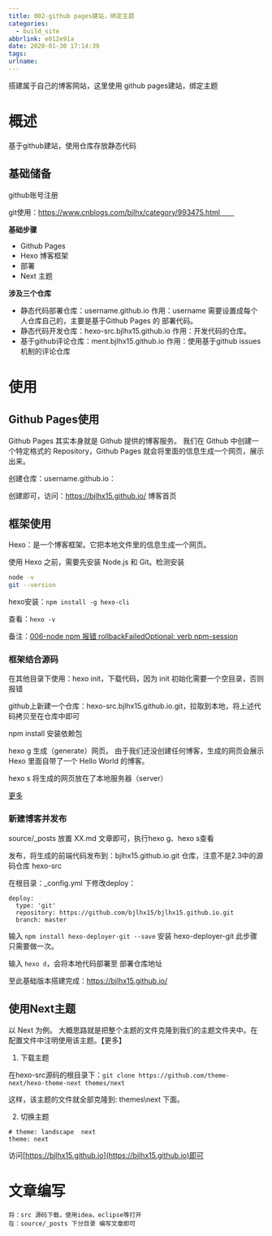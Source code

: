 ```yaml
---
title: 002-github pages建站，绑定主题
categories:
  - build_site
abbrlink: e012e91a
date: 2020-01-30 17:14:39
tags:
urlname:
---
```


搭建属于自己的博客网站，这里使用 github pages建站，绑定主题
<!--more-->

# 概述
基于github建站，使用仓库存放静态代码

## 基础储备
github账号注册

git使用：https://www.cnblogs.com/bjlhx/category/993475.html　　

**基础步骤**
- Github Pages
- Hexo 博客框架
- 部署
- Next 主题
  
**涉及三个仓库**
- 静态代码部署仓库：username.github.io 作用：username 需要设置成每个人仓库自己的，主要是基于Github Pages 的 部署代码。
- 静态代码开发仓库：hexo-src.bjlhx15.github.io 作用：开发代码的仓库。
- 基于github评论仓库：ment.bjlhx15.github.io 作用：使用基于github issues机制的评论仓库

# 使用

## Github Pages使用
Github Pages 其实本身就是 Github 提供的博客服务。 我们在 Github 中创建一个特定格式的 Repository，Github Pages 就会将里面的信息生成一个网页，展示出来。

创建仓库：username.github.io：

创建即可，访问：https://bjlhx15.github.io/  博客首页

## 框架使用

Hexo：是一个博客框架。它把本地文件里的信息生成一个网页。

使用 Hexo 之前，需要先安装 Node.js 和 Git。检测安装
```bash
node -v
git --version
```
hexo安装：`npm install -g hexo-cli`

查看：`hexo -v`

备注：[006-node npm 报错 rollbackFailedOptional: verb npm-session](https://www.cnblogs.com/bjlhx/p/12239748.html)

### 框架结合源码
在其他目录下使用：hexo init，下载代码，因为 init 初始化需要一个空目录，否则报错

github上新建一个仓库：hexo-src.bjlhx15.github.io.git，拉取到本地，将上述代码拷贝至在仓库中即可

npm install 安装依赖包

hexo g 生成（generate）网页。 由于我们还没创建任何博客，生成的网页会展示 Hexo 里面自带了一个 Hello World 的博客。

hexo s 将生成的网页放在了本地服务器（server）

[更多](https://blog.bjlhx.top/categories/hexo/)

### 新建博客并发布
source/_posts 放置 XX.md 文章即可，执行hexo g、hexo s查看

发布，将生成的前端代码发布到：bjlhx15.github.io.git  仓库，注意不是2.3中的源码仓库 hexo-src

在根目录：_config.yml 下修改deploy：
``` text
deploy:
  type: 'git'
  repository: https://github.com/bjlhx15/bjlhx15.github.io.git
  branch: master
```
输入 `npm install hexo-deployer-git --save` 安装 hexo-deployer-git 此步骤只需要做一次。

输入 `hexo d`，会将本地代码部署至 部署仓库地址

至此基础版本搭建完成：https://bjlhx15.github.io/

## 使用Next主题
以 Next 为例。 大概思路就是把整个主题的文件克隆到我们的主题文件夹中。在配置文件中注明使用该主题。【更多】
1. 下载主题

在hexo-src源码的根目录下：`git clone https://github.com/theme-next/hexo-theme-next themes/next`

这样，该主题的文件就全部克隆到:   themes\next 下面。

2. 切换主题
``` text 根目录下_config.yml
# theme: landscape  next
theme: next
``` 
访问[https://bjlhx15.github.io](https://bjlhx15.github.io)即可



# 文章编写
    将：src 源码下载，使用idea，eclipse等打开
    在：source/_posts 下分目录 编写文章即可